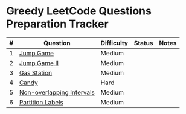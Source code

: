 # Greedy LeetCode Questions Preparation Tracker

| #  | Question                                                                                       | Difficulty | Status   | Notes                                  |
|----|------------------------------------------------------------------------------------------------|------------|----------|----------------------------------------|
| 1  | [Jump Game](https://leetcode.com/problems/jump-game/)                                          | Medium     |        |                                        |
| 2  | [Jump Game II](https://leetcode.com/problems/jump-game-ii/)                                    | Medium     |        |                                        |
| 3  | [Gas Station](https://leetcode.com/problems/gas-station/)                                      | Medium     |        |                                        |
| 4  | [Candy](https://leetcode.com/problems/candy/)                                                  | Hard       |        |                                        |
| 5  | [Non-overlapping Intervals](https://leetcode.com/problems/non-overlapping-intervals/)          | Medium     |        |                                        |
| 6  | [Partition Labels](https://leetcode.com/problems/partition-labels/)                            | Medium     |
